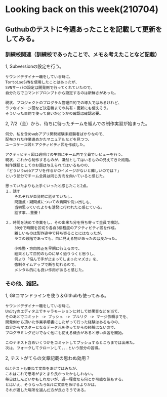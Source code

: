 # Looking back on this week(210704)
## Guthubのテストに今週あったことを記載して更新をしてみる。

### 訓練校関連（訓練校であったことで、メモ＆考えたことなど記載）

1,  Subversionの設定を行う。

    サウンドデザイナー職をしている時に、
    TortoiseSVNを使用したことはあったが、
    SVNサーバの設定は開発側で行ってくれていたので、
    自分たちでコマンドプロンプトから設定するのは新鮮さがあった。

    現状、プロジェクトのプログラム管理目的での導入ではあるけれど、
    ラフなイメージ図など決定稿までの共有・更新にも使えそう。
    そういった目的で使って良いかどうかの確認は確認必要。

2,  7/2（金）から、待ちに待ったチームを組んでの制作実習が始まった。

    何分、私を含めwebアプリ開発経験未経験者ばかりなので、
    配布された作業進めかたマニュアルなどを見つつ、
    ユースケース図とアクティビティ図を作成した。

    アクティビティ図は週明けの午前にチーム内で全員でレビューを行う。
    現状、これから制作するものが、漠然としてはいるものの見えてきた段階。
    制作課題としてのお題は与えられてはいるものの、    
    「どういうwebアプリを作るかのイメージがないと難しいのでは？」
    という部分でチーム全員は同じ方向を向いていると感じた。

    思っていたよりも上手くいったと感じたこと2点。
    １，話す
        それぞれが自発的に話せていたし、
        問題点・疑問点についての質問や洗い出しも、
        当初思っていたよりも活発に行われたと感じている。
        話す事..重要！

    ２，時間を決めて作業をし、その出来た分を持ち寄って全員で検討。
        30分で時間を区切り各自3個程度のアクティビティ図を作成。
        難しいものは製作途中で持ち寄ることにはなったが、
        ラフの段階であっても、目に見える物があったのは良かった。

        小修整・方向修正を早期に行えるので、
        結果として目的のものに早く辿りつくと思うし、
        何より「悩んで手が止まってしまったマズさ」を、
        強制タイムアップで断ち切れるので、
        メンタル的にも良い作用があると感じた。

### その他、雑記。

1,  Gitコマンドラインを使う＆Githubも使ってみる。

    サウンドデザイナー職をしている時に、
    Unityのエディタ上でキャラモーションに対して効果音などを当て、
    そのあとでコミット -> プッシュ -> プルリク -> マージ依頼までを、
    開発側から頂いた作業手順書にしたがって行った経験はあるものの、
    自分からマスターとなるデータ元を作ってからの経験はないので、
    プログラミングだけでなく他にも使える機会があると思い自習を開始。
    
    このテキスト含めいくつかをコミットしてプッシュするところまでは出来た。
    次は、フォークしてクローンして...という部分の習得。

2,  テストがてらの文章記載の思わぬ効用？

    Gitテストも兼ねて文章をあげてはみたが、
    これはこれで思考がまとまり良かったかもしれない。
    毎日はしんどいかもしれないが、週一程度なら何とか可能な気もする。
    とはいえ、そうなったらGitに文章をあげるよりかは、
    それが適した場所を選んだ方が良さそうである。

        